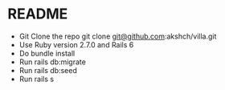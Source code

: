 # README

* Git Clone the repo git clone git@github.com:akshch/villa.git
* Use Ruby version 2.7.0 and Rails 6
* Do bundle install
* Run rails db:migrate
* Run rails db:seed
* Run rails s

